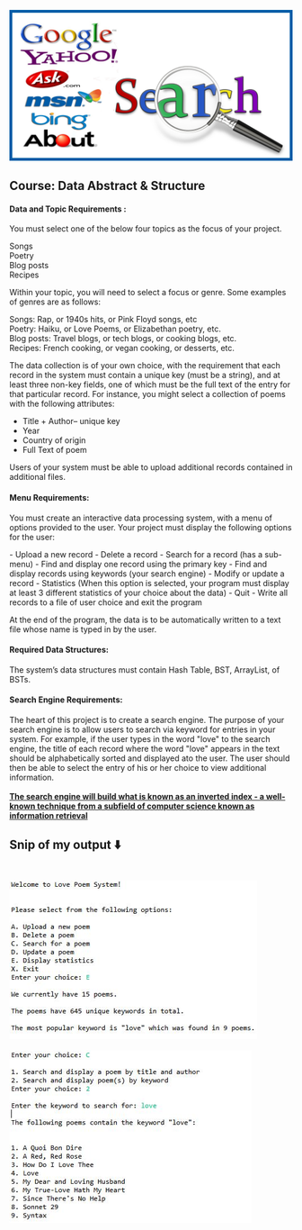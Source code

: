 ![Search Engine](images/logos.png)
## Course: Data Abstract & Structure
#### Data and Topic Requirements :
You must select one of the below four topics as the focus of your project. 
<p>
Songs<br />
Poetry<br />
Blog posts <br />
Recipes <br />
</p>

Within your topic, you will need to select a focus or genre. Some examples of genres are as follows: 
<p>
Songs: Rap, or 1940s hits, or Pink Floyd songs, etc <br />
Poetry: Haiku, or Love Poems, or Elizabethan poetry, etc. <br />
Blog posts: Travel blogs, or tech blogs, or cooking blogs, etc. <br />
Recipes: French cooking, or vegan cooking, or desserts, etc. <br />
</p>

The data collection is of your own choice, with the requirement that each record in the system must contain a unique key (must be a string), and at least three non-key fields, one of which must be the full text of the entry for that particular record. For instance, you might select a collection of poems with the following attributes: 

- Title + Author– unique key 
- Year 
- Country of origin 
- Full Text of poem

Users of your system must be able to upload additional records contained in additional files. 

#### Menu Requirements:
You must create an interactive data processing system, with a menu of options provided to the user. Your project must display the following options for the user:
<p>
- Upload a new record 
- Delete a record 
- Search for a record (has a sub-menu) 
 - Find and display one record using the primary key 
 - Find and display records using keywords (your search engine) 
- Modify or update a record 
- Statistics (When this option is selected, your program must display at least 3 different statistics of your choice about the data) 
- Quit 
  - Write all records to a file of user choice and exit the program <br />
</p>

At the end of the program, the data is to be automatically written to a text file whose name is typed in by the user.
#### Required Data Structures:
The system’s data structures must contain Hash Table, BST, ArrayList, of BSTs.
#### Search Engine Requirements:
The heart of this project is to create a search engine. The purpose of your search engine is to allow users to search via keyword for entries in your system. For example, if the user types in the word "love" to the search engine, the title of each record where the word "love" appears in the text should be alphabetically sorted and displayed ato the user. The user should then be able to select the entry of his or her choice to view additional information.<br />
<br />
<ins><b>The search engine will build what is known as an inverted index - a well-known technique from a subfield of computer science known as information retrieval </b></ins>

## Snip of my output :arrow_down: <br /><br /> 
![](images/screenshot1.JPG)\
<br />
![](images/screenshot2.JPG)
